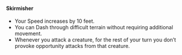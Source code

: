 #### Skirmisher

- Your Speed increases by 10 feet.
- You can Dash through difficult terrain without requiring additional movement.
- Whenever you attack a creature, for the rest of your turn you don’t provoke opportunity attacks from that creature.
